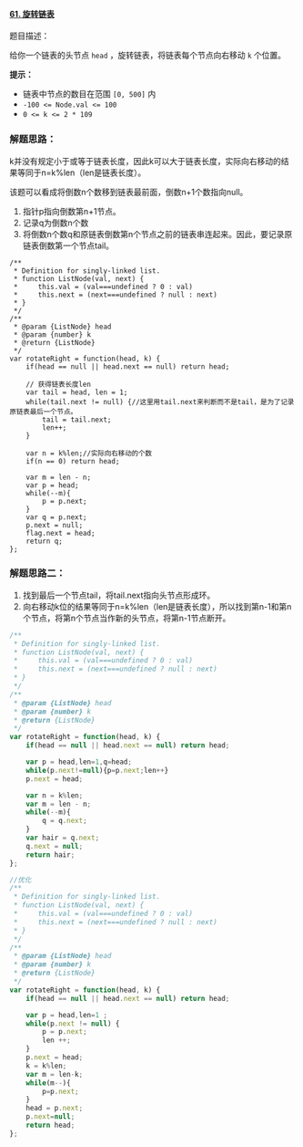 #### [61. 旋转链表](https://leetcode-cn.com/problems/rotate-list/)

题目描述：

给你一个链表的头节点 `head` ，旋转链表，将链表每个节点向右移动 `k` 个位置。

**提示：**

- 链表中节点的数目在范围 `[0, 500]` 内
- `-100 <= Node.val <= 100`
- `0 <= k <= 2 * 109`



### 解题思路：

k并没有规定小于或等于链表长度，因此k可以大于链表长度，实际向右移动的结果等同于n=k%len（len是链表长度）。



该题可以看成将倒数n个数移到链表最前面，倒数n+1个数指向null。

1. 指针p指向倒数第n+1节点。
2. 记录q为倒数n个数
3. 将倒数n个数q和原链表倒数第n个节点之前的链表串连起来。因此，要记录原链表倒数第一个节点tail。

```
/**
 * Definition for singly-linked list.
 * function ListNode(val, next) {
 *     this.val = (val===undefined ? 0 : val)
 *     this.next = (next===undefined ? null : next)
 * }
 */
/**
 * @param {ListNode} head
 * @param {number} k
 * @return {ListNode}
 */
var rotateRight = function(head, k) {
    if(head == null || head.next == null) return head;

    // 获得链表长度len
    var tail = head, len = 1;
    while(tail.next != null) {//这里用tail.next来判断而不是tail，是为了记录原链表最后一个节点。
        tail = tail.next;
        len++;
    }
    
    var n = k%len;//实际向右移动的个数
    if(n == 0) return head;

    var m = len - n;
    var p = head;
    while(--m){
        p = p.next;
    }
    var q = p.next;
    p.next = null;
    flag.next = head;
    return q;
};

```



### 解题思路二：

1. 找到最后一个节点tail，将tail.next指向头节点形成环。
2. 向右移动k位的结果等同于n=k%len（len是链表长度），所以找到第n-1和第n个节点，将第n个节点当作新的头节点，将第n-1节点断开。

```javascript
/**
 * Definition for singly-linked list.
 * function ListNode(val, next) {
 *     this.val = (val===undefined ? 0 : val)
 *     this.next = (next===undefined ? null : next)
 * }
 */
/**
 * @param {ListNode} head
 * @param {number} k
 * @return {ListNode}
 */
var rotateRight = function(head, k) {
    if(head == null || head.next == null) return head;

    var p = head,len=1,q=head;
    while(p.next!=null){p=p.next;len++}
    p.next = head;

    var n = k%len;
    var m = len - n;
    while(--m){
        q = q.next;
    }
    var hair = q.next;
    q.next = null;
    return hair;
};

//优化
/**
 * Definition for singly-linked list.
 * function ListNode(val, next) {
 *     this.val = (val===undefined ? 0 : val)
 *     this.next = (next===undefined ? null : next)
 * }
 */
/**
 * @param {ListNode} head
 * @param {number} k
 * @return {ListNode}
 */
var rotateRight = function(head, k) {
    if(head == null || head.next == null) return head;

    var p = head,len=1 ;
    while(p.next != null) {
        p = p.next;
        len ++;
    }
    p.next = head;
    k = k%len;
    var m = len-k;
    while(m--){
        p=p.next;
    }
    head = p.next;
    p.next=null;
    return head;
};
```

